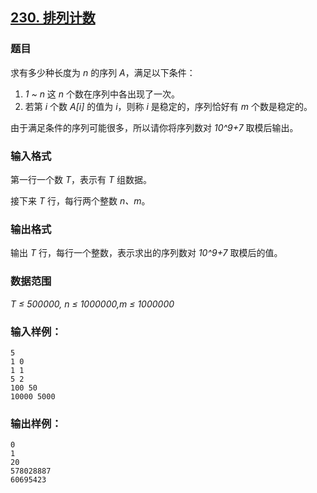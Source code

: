 ## [230. 排列计数](https://www.acwing.com/problem/content/232/)

### 题目

求有多少种长度为 *n* 的序列 *A*，满足以下条件：

1. *1 ~ n* 这 *n* 个数在序列中各出现了一次。
2. 若第 *i* 个数 *A[i]* 的值为 *i*，则称 *i* 是稳定的，序列恰好有 *m* 个数是稳定的。

由于满足条件的序列可能很多，所以请你将序列数对 *10^9+7* 取模后输出。

### 输入格式

第一行一个数 *T*，表示有 *T* 组数据。

接下来 *T* 行，每行两个整数 *n、m*。

### 输出格式

输出 *T* 行，每行一个整数，表示求出的序列数对 *10^9+7* 取模后的值。

### 数据范围

*T ≤ 500000, n ≤ 1000000,m ≤ 1000000*

### 输入样例：

```
5
1 0
1 1
5 2
100 50
10000 5000
```

### 输出样例：

```
0
1
20
578028887
60695423
```
